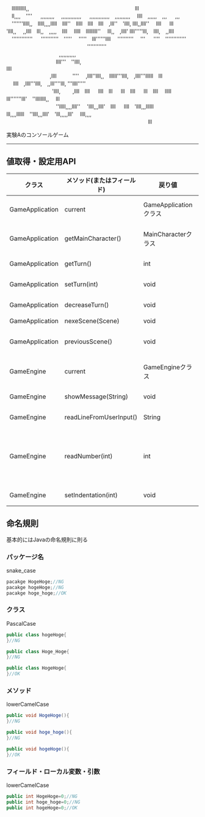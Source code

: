 　lllllllllll,,　　　　　　　　　　　 　　 　　　　　 　lll  
　ll,,,,　'''' 　 ,,,,,,,,, 　,,,,,,,,,,,,, 　 ,,,,,,,,,,,,,　,,,,,,,,,,　 llll　,,,,,,　,,, 　 ,,,  
　'''''''lllll,,　lllll,,,,lllll　llll''　lllll　llll　llll　,lll''　'llll, llll,,llll'' 　llll 　 lll  
'llll,, 　,,llll　lll,,　,,,,,　llll 　lllll　lllllllll''　 lll,,　,llll' llll'''''lll,　llll,　,,llll  
　''''''''''''' 　 '''''''''''　''''' 　'''''　lll''''''llll 　''''''''''　 ''' 　 ''''　'''''''''''''  
　　 　　　 　　　　　　 　　 　''''''''''''  
　　　 　 　　 　　　,,,,,,,,,,,  
　 　　　　　　　　llll'''　''llll,　　　　　　　　　　　　　　　　　　　　　　 　　　　　　　 llll  
　 　　 　 　　　 ,llll　　　'''' 　,llll''llll,,　llllll'''llll,　,llll'''llllll　lll 　 llll　,llll'''llll,　,,lll''''lll, '''llll'''''  
　　 　　　　　　 'llll, 　　,llll　llll 　 llll　lll 　 lll　llll 　 lll　llll　 lllll　lll'''''''lll'　''llllllll,, 　lll  
　　　　　　　　 　''lllll,,,,llll''　 'llll,,,llll'　llll 　 llll　'llll,,,llllll　lll,,,,llllll　''llll,,,llll'　'lll,,,,,lll'　 llll,,,,  
　　 　 　　　　　 　 　　　 　 　 　　　　　　　　 　　 lll  
                                 
                                 
実験Aのコンソールゲーム

---

## 値取得・設定用API

| クラス | メソッド(またはフィールド) | 戻り値 | 詳細 |
|-------|----------------------|------------|------|
| GameApplication | current | GameApplicationクラス | GameApplicationクラスのインスタンスを取得する |
| GameApplication | getMainCharacter() | MainCharacterクラス | プレイヤーが操るキャラクターの情報が入ったクラス |
| GameApplication | getTurn() | int | 現在のターンを取得する |
| GameApplication | setTurn(int) | void | 引数の値にターンを設定する
| GameApplication | decreaseTurn() | void | 1ターン減少させる |
| GameApplication | nexeScene(Scene) | void | 次のシーンへ行く |
| GameApplication | previousScene() | void | 前のシーンに戻る(使う予定あまりなし) |
| GameEngine | current | GameEngineクラス | GameEngineクラスのインスタンスを取得する |
| GameEngine | showMessage(String) | void | コンソールに引数の値を表示する |
| GameEngine | readLineFromUserInput() | String | ユーザの入力を取得する |
| GameEngine | readNumber(int) | int | ユーザからの入力を取得する　1〜引数の値以外の値が入力された場合-1が返ってくる |
| GameEngine | setIndentation(int) | void | インデントの値を設定する |

## 命名規則
基本的にはJavaの命名規則に則る

### パッケージ名
snake_case

```java
pacakge HogeHoge;//NG
pacakge hogeHoge;//NG
pacakge hoge_hoge;//OK
```

### クラス
PascalCase

```java
public class hogeHoge{
}//NG

public class Hoge_Hoge{
}//NG

public class HogeHoge{
}//OK
```

### メソッド
lowerCamelCase

```java
public void HogeHoge(){
}//NG

public void hoge_hoge(){
}//NG

public void hogeHoge(){
}//OK
```

### フィールド・ローカル変数・引数
lowerCamelCase

```java
public int HogeHoge=0;//NG
public int hoge_hoge=0;//NG
public int hogeHoge=0;//OK
```
